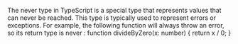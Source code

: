 The never type in TypeScript is a special type that represents values that can never be reached. 
This type is typically used to represent errors or exceptions.
For example, the following function will always throw an error, 
so its return type is never : function divideByZero(x: number) { return x / 0; }
